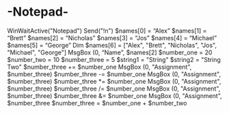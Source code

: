 # -Notepad-
WinWaitActive("Notepad") Send("!n") $names[0] = “Alex” $names[1] = “Brett” $names[2] = “Nicholas” $names[3] = “Jos” $names[4] = “Michael” $names[5] = “George” Dim $names[6] = ["Alex", "Brett", "Nicholas", "Jos", "Michael", "George"] MsgBox (0, “Name”, $names[2] $number_one = 20 $number_two = 10 $number_three = 5 $string1 = "String" $string2 = "String Two" $number_three += $number_one MsgBox (0, "Assignment", $number_three) $number_three -= $number_one MsgBox (0, "Assignment", $number_three) $number_three *= $number_one MsgBox (0, "Assignment", $number_three) $number_three /= $number_one MsgBox (0, "Assignment", $number_three) $number_three &amp;= $number_one MsgBox (0, "Assignment", $number_three $number_three = $number_one + $number_two
